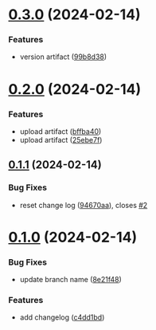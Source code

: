 # [0.3.0](https://github.com/rettpeel/greetings-ci/compare/v0.2.0...v0.3.0) (2024-02-14)


### Features

* version artifact ([99b8d38](https://github.com/rettpeel/greetings-ci/commit/99b8d386cd2a8aa697536ff92bad9ff62438739b))



# [0.2.0](https://github.com/rettpeel/greetings-ci/compare/v0.1.1...v0.2.0) (2024-02-14)


### Features

* upload artifact ([bffba40](https://github.com/rettpeel/greetings-ci/commit/bffba40b38f9e4f5551c0fde72966e8bbbf22a75))
* upload artifact ([25ebe7f](https://github.com/rettpeel/greetings-ci/commit/25ebe7feb6a8e1c1979c78c77bd0bcc84831aa94))



## [0.1.1](https://github.com/rettpeel/greetings-ci/compare/v0.1.0...v0.1.1) (2024-02-14)


### Bug Fixes

* reset change log ([94670aa](https://github.com/rettpeel/greetings-ci/commit/94670aaee5b727c31a08bc9141b4be33dd5e313c)), closes [#2](https://github.com/rettpeel/greetings-ci/issues/2)



# [0.1.0](https://github.com/rettpeel/greetings-ci/compare/c4dd1bd2830d12df08f040784b13fad249bce8a6...v0.1.0) (2024-02-14)


### Bug Fixes

* update branch name ([8e21f48](https://github.com/rettpeel/greetings-ci/commit/8e21f4871601e1984275fd056b1b323eb07a20c5))


### Features

* add changelog ([c4dd1bd](https://github.com/rettpeel/greetings-ci/commit/c4dd1bd2830d12df08f040784b13fad249bce8a6))




